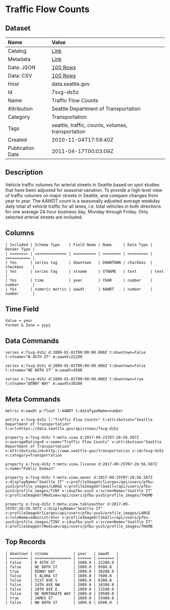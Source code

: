 # Traffic Flow Counts

## Dataset

| Name | Value |
| :--- | :---- |
| Catalog | [Link](https://catalog.data.gov/dataset/traffic-flow-counts-8225e) |
| Metadata | [Link](https://data.seattle.gov/api/views/7svg-ds5z) |
| Data: JSON | [100 Rows](https://data.seattle.gov/api/views/7svg-ds5z/rows.json?max_rows=100) |
| Data: CSV | [100 Rows](https://data.seattle.gov/api/views/7svg-ds5z/rows.csv?max_rows=100) |
| Host | data.seattle.gov |
| Id | 7svg-ds5z |
| Name | Traffic Flow Counts |
| Attribution | Seattle Department of Transportation |
| Category | Transportation |
| Tags | seattle, traffic, counts, volumes, transportation |
| Created | 2010-11-04T17:59:40Z |
| Publication Date | 2011-04-17T00:03:09Z |

## Description

Vehicle traffic volumes for arterial streets in Seattle based on spot studies that have been adjusted for seasonal variation.
To provide a high level view of traffic volumes on major streets in Seattle, and compare changes from year to year.
The AAWDT count is a seasonally adjusted average weekday daily total of vehicle traffic for all lanes, i.e. total vehicles in both directions for one average 24-hour business day, Monday through Friday. Only selected arterial streets are included.

## Columns

```ls
| Included | Schema Type    | Field Name | Name     | Data Type | Render Type |
| ======== | ============== | ========== | ======== | ========= | =========== |
| Yes      | series tag     | downtown   | DOWNTOWN | checkbox  | checkbox    |
| Yes      | series tag     | stname     | STNAME   | text      | text        |
| Yes      | time           | year       | YEAR     | number    | number      |
| Yes      | numeric metric | aawdt      | AAWDT    | number    | number      |
```

## Time Field

```ls
Value = year
Format & Zone = yyyy
```

## Data Commands

```ls
series e:7svg-ds5z d:2009-01-01T00:00:00.000Z t:downtown=false t:stname="N 45TH ST" m:aawdt=22200

series e:7svg-ds5z d:2009-01-01T00:00:00.000Z t:downtown=false t:stname="NE 80TH ST" m:aawdt=9500

series e:7svg-ds5z d:2009-01-01T00:00:00.000Z t:downtown=true t:stname="DENNY WAY" m:aawdt=30200
```

## Meta Commands

```ls
metric m:aawdt p:float l:AAWDT t:dataTypeName=number

entity e:7svg-ds5z l:"Traffic Flow Counts" t:attribution="Seattle Department of Transportation" t:url=https://data.seattle.gov/api/views/7svg-ds5z

property e:7svg-ds5z t:meta.view d:2017-09-25T07:26:56.507Z v:averageRating=0 v:name="Traffic Flow Counts" v:attribution="Seattle Department of Transportation" v:attributionLink=http://www.seattle.gov/transportation v:id=7svg-ds5z v:category=Transportation

property e:7svg-ds5z t:meta.view.license d:2017-09-25T07:26:56.507Z v:name="Public Domain"

property e:7svg-ds5z t:meta.view.owner d:2017-09-25T07:26:56.507Z v:displayName="Seattle IT" v:profileImageUrlLarge=/api/users/pfbu-yuv5/profile_images/LARGE v:profileImageUrlSmall=/api/users/pfbu-yuv5/profile_images/TINY v:id=pfbu-yuv5 v:screenName="Seattle IT" v:profileImageUrlMedium=/api/users/pfbu-yuv5/profile_images/THUMB

property e:7svg-ds5z t:meta.view.tableauthor d:2017-09-25T07:26:56.507Z v:displayName="Seattle IT" v:profileImageUrlLarge=/api/users/pfbu-yuv5/profile_images/LARGE v:roleName=administrator v:profileImageUrlSmall=/api/users/pfbu-yuv5/profile_images/TINY v:id=pfbu-yuv5 v:screenName="Seattle IT" v:profileImageUrlMedium=/api/users/pfbu-yuv5/profile_images/THUMB
```

## Top Records

```ls
| downtown | stname           | year   | aawdt   | 
| ======== | ================ | ====== | ======= | 
| false    | N 45TH ST        | 2009.0 | 22200.0 | 
| false    | NE 80TH ST       | 2009.0 | 9500.0  | 
| true     | DENNY WAY        | 2009.0 | 30200.0 | 
| false    | E ALOHA ST       | 2009.0 | 7600.0  | 
| false    | 51ST AVE S       | 2009.0 | 6300.0  | 
| false    | 24TH AVE NW      | 2009.0 | 10300.0 | 
| false    | 10TH AVE E       | 2009.0 | 13100.0 | 
| false    | NE NORTHGATE WAY | 2009.0 | 29500.0 | 
| true     | JAMES ST         | 2009.0 | 33400.0 | 
| false    | NW 80TH ST       | 2009.0 | 8500.0  | 
```